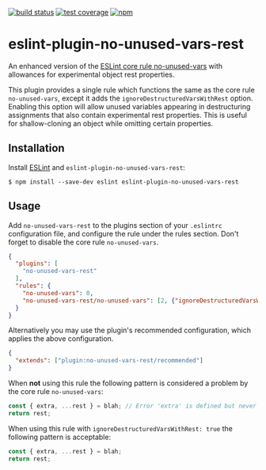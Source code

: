 [![build status][travis-image]][travis-url]
[![test coverage][coveralls-image]][coveralls-url]
[![npm][npm-image]][npm-url]

# eslint-plugin-no-unused-vars-rest

An enhanced version of the [ESLint core rule no-unused-vars](http://eslint.org/docs/rules/no-unused-vars) with allowances for experimental object rest properties.

This plugin provides a single rule which functions the same as the core rule `no-unused-vars`, except it adds the `ignoreDestructuredVarsWithRest` option. Enabling this option will allow unused variables appearing in destructuring assignments that also contain experimental rest properties. This is useful for shallow-cloning an object while omitting certain properties.


## Installation

Install [ESLint](http://eslint.org) and `eslint-plugin-no-unused-vars-rest`:

```
$ npm install --save-dev eslint eslint-plugin-no-unused-vars-rest
```

## Usage

Add `no-unused-vars-rest` to the plugins section of your `.eslintrc` configuration file, and configure the rule under the rules section. Don't forget to disable the core rule `no-unused-vars`.

```json
{
  "plugins": [
    "no-unused-vars-rest"
  ],
  "rules": {
    "no-unused-vars": 0,
    "no-unused-vars-rest/no-unused-vars": [2, {"ignoreDestructuredVarsWithRest": true}]
  }
}
```

Alternatively you may use the plugin's recommended configuration, which applies the above configuration.

```json
{
  "extends": ["plugin:no-unused-vars-rest/recommended"]
}
```


When **not** using this rule the following pattern is considered a problem by the core rule `no-unused-vars`:

```js
const { extra, ...rest } = blah; // Error 'extra' is defined but never used.
return rest;
```

When using this rule with `ignoreDestructuredVarsWithRest: true` the following pattern is acceptable:
```js
const { extra, ...rest } = blah;
return rest;
```

[travis-image]: https://img.shields.io/travis/bryanrsmith/eslint-plugin-no-unused-vars-rest/master.svg?style=flat-square
[travis-url]: https://travis-ci.org/bryanrsmith/eslint-plugin-no-unused-vars-rest
[coveralls-image]: https://img.shields.io/coveralls/bryanrsmith/eslint-plugin-no-unused-vars-rest/master.svg?style=flat-square
[coveralls-url]: https://coveralls.io/github/bryanrsmith/eslint-plugin-no-unused-vars-rest?branch=master
[npm-image]: https://img.shields.io/npm/v/eslint-plugin-no-unused-vars-rest.svg?style=flat-square
[npm-url]: https://www.npmjs.com/package/eslint-plugin-no-unused-vars-rest
